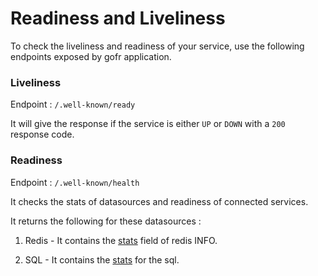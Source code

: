 # Readiness and Liveliness
To check the liveliness and readiness of your service, use the following endpoints exposed by gofr application.

### Liveliness 

Endpoint : `/.well-known/ready`

It will give the response if the service is either `UP` or `DOWN` with a `200` response code.

### Readiness
Endpoint : `/.well-known/health`

It checks the stats of datasources and readiness of connected services.

It returns the following for these datasources : 
1. Redis - It contains the [stats](https://redis.io/commands/info/) field of redis INFO.

2. SQL - It contains the [stats](https://github.com/golang/go/blob/2c35def7efab9b8305487c23cb0575751642ce1e/src/database/sql/sql.go#L1183) for the sql.
